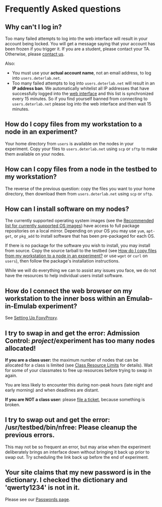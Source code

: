 # Frequently Asked questions

## Why can't I log in?

Too many failed attempts to log into the web interface will result in your account being locked. You will get a message saying that your account has been frozen if you trigger it. If you are a student, please contact your TA. Otherwise, please ​[contact us](https://www.deter-project.org/contact).

Also:
- You must use your **actual account name**, not an email address, to log into `users.deterlab.net`. 
- Too many failed attempts to log into `users.deterlab.net` will result in an **IP address ban**. We automatically whitelist all IP addresses that have successfully logged into the [​web interface](https://www.isi.deterlab.net/) and this list is synchronized every 15 minutes. So if you find yourself banned from connecting to `users.deterlab.net` please log into the ​web interface and then wait 15 minutes.

## How do I copy files from my workstation to a node in an experiment?

Your home directory from `users` is available on the nodes in your experiment. Copy your files to `users.deterlab.net` using `scp` or `sftp` to make them available on your nodes.

## How can I copy files from a node in the testbed to my workstation?

The reverse of the previous question: copy the files you want to your home directory, then download them from `users.deterlab.net` using `scp` or `sftp`.

## How can I install software on my nodes?

The currently supported operating system images (see the ​[Recommended list for currently supported OS images](https://www.isi.deterlab.net/showosid_list.php3)) have access to full package repositories on a local mirror. Depending on your OS you may use `yum`, `apt-get`, or `pkg_add` to install software that has been pre-packaged for each OS.

If there is no package for the software you wish to install, you may install from source. Copy the source tarball to the testbed (see [How do I copy files from my workstation to a node in an experiment?](#HowdoIcopyfilesfrommyworkstationtoanodeinanexperiment) or use `wget` or `curl` on `users`), then follow the package's installation instructions.

While we will do everything we can to assist any issues you face, we do not have the resources to help individual users install software.

## How do I connect the web browser on my workstation to the inner boss within an Emulab-in-Emulab experiment?

See [Setting Up FoxyProxy](/support/elab-elab-ssh-proxy/).

## I try to swap in and get the error: Admission Control: $project/$experiment has too many nodes allocated!

**If you are a class user:** the maximum number of nodes that can be allocated for a class is limited (see [Class Resource Limits](/education/course-setup/#resource-limits) for details). Wait for some of your classmates to free up resources before trying to swap in again.

You are less likely to encounter this during non-peak hours (late night and early morning) and when deadlines are distant.

**If you are NOT a class user:** please [file a ticket](https://trac.deterlab.net/newticket), because something is broken.

## I try to swap out and get the error: /usr/testbed/bin/nfree: Please cleanup the previous errors.

This may not be so frequent an error, but may arise when the experiment deliberately brings an interface down without bringing it back up prior to swap out. Try scheduling the link back up before the end of experiment.

## Your site claims that my new password is in the dictionary. I checked the dictionary and 'qwerty1234' is not in it.

Please see our [Passwords page](/support/passwords/).